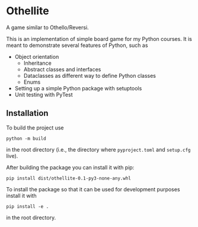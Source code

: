 # Othellite

A game similar to Othello/Reversi.

This is an implementation of simple board game for my Python courses.
It is meant to demonstrate several features of Python, such as

- Object orientation
  - Inheritance
  - Abstract classes and interfaces
  - Dataclasses as different way to define Python classes
  - Enums
- Setting up a simple Python package with setuptools
- Unit testing with PyTest

## Installation

To build the project use

```shell script
python -m build
```
in the root directory (i.e., the directory where `pyproject.toml` and `setup.cfg` live).

After building the package you can install it with pip:
```shell script
pip install dist/othellite-0.1-py3-none-any.whl
```

To install the package so that it can be used for development purposes
install it with
```shell script
pip install -e .
```
in the root directory.
